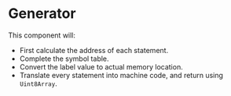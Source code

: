 Generator
====

This component will:

* First calculate the address of each statement.
* Complete the symbol table.
* Convert the label value to actual memory location.
* Translate every statement into machine code, and return using `Uint8Array`.
